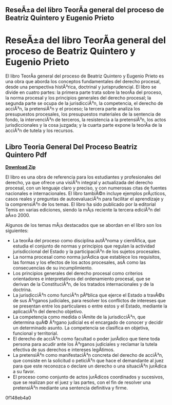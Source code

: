 ## ReseÃ±a del libro TeorÃ­a general del proceso de Beatriz Quintero y Eugenio Prieto

  
# ReseÃ±a del libro TeorÃ­a general del proceso de Beatriz Quintero y Eugenio Prieto
 
El libro TeorÃ­a general del proceso de Beatriz Quintero y Eugenio Prieto es una obra que aborda los conceptos fundamentales del derecho procesal, desde una perspectiva histÃ³rica, doctrinal y jurisprudencial. El libro se divide en cuatro partes: la primera parte trata sobre la teorÃ­a del proceso, la norma procesal y los principios generales del derecho procesal; la segunda parte se ocupa de la jurisdicciÃ³n, la competencia, el derecho de acciÃ³n, la pretensiÃ³n y el proceso; la tercera parte analiza los presupuestos procesales, los presupuestos materiales de la sentencia de fondo, la intervenciÃ³n de terceros, la resistencia a la pretensiÃ³n, los actos jurisdiccionales y la cosa juzgada; y la cuarta parte expone la teorÃ­a de la acciÃ³n de tutela y los recursos.
 
## Libro Teoria General Del Proceso Beatriz Quintero Pdf


[**Download Zip**](https://venemena.blogspot.com/?download=2tK3XC)

 
El libro es una obra de referencia para los estudiantes y profesionales del derecho, ya que ofrece una visiÃ³n integral y actualizada del derecho procesal, con un lenguaje claro y preciso, y con numerosas citas de fuentes nacionales e internacionales. El libro tambiÃ©n incluye ejemplos prÃ¡cticos, casos reales y preguntas de autoevaluaciÃ³n para facilitar el aprendizaje y la comprensiÃ³n de los temas. El libro ha sido publicado por la editorial Temis en varias ediciones, siendo la mÃ¡s reciente la tercera ediciÃ³n del aÃ±o 2000.

Algunos de los temas mÃ¡s destacados que se abordan en el libro son los siguientes:
 
- La teorÃ­a del proceso como disciplina autÃ³noma y cientÃ­fica, que estudia el conjunto de normas y principios que regulan la actividad jurisdiccional del Estado y la participaciÃ³n de los sujetos procesales.
- La norma procesal como norma jurÃ­dica que establece los requisitos, las formas y los efectos de los actos procesales, asÃ­ como las consecuencias de su incumplimiento.
- Los principios generales del derecho procesal como criterios orientadores e interpretativos del ordenamiento procesal, que se derivan de la ConstituciÃ³n, de los tratados internacionales y de la doctrina.
- La jurisdicciÃ³n como funciÃ³n pÃºblica que ejerce el Estado a travÃ©s de sus Ã³rganos judiciales, para resolver los conflictos de intereses que se presentan entre los particulares o entre estos y el Estado, mediante la aplicaciÃ³n del derecho objetivo.
- La competencia como medida o lÃ­mite de la jurisdicciÃ³n, que determina quÃ© Ã³rgano judicial es el encargado de conocer y decidir un determinado asunto. La competencia se clasifica en objetiva, funcional y territorial.
- El derecho de acciÃ³n como facultad o poder jurÃ­dico que tiene toda persona para acudir ante los Ã³rganos judiciales y reclamar la tutela efectiva de sus derechos e intereses legÃ­timos.
- La pretensiÃ³n como manifestaciÃ³n concreta del derecho de acciÃ³n, que consiste en la solicitud o peticiÃ³n que hace el demandante al juez para que este reconozca o declare un derecho o una situaciÃ³n jurÃ­dica a su favor.
- El proceso como conjunto de actos jurÃ­dicos coordinados y sucesivos, que se realizan por el juez y las partes, con el fin de resolver una pretensiÃ³n mediante una sentencia definitiva y firme.

 0f148eb4a0
